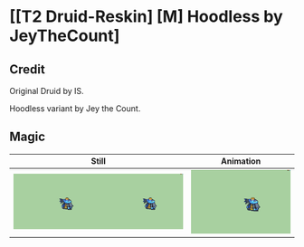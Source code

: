 # [\[T2 Druid-Reskin\] \[M\] Hoodless by JeyTheCount]

## Credit

Original Druid by IS.

Hoodless variant by Jey the Count.
	
## Magic

| Still | Animation |
| :---: | :-------: |
| ![Magic still](./Magic_000.png) | ![Magic animation](./Magic.gif) |

